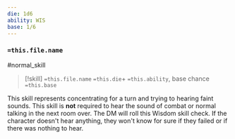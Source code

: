 ```yaml
---
die: 1d6
ability: WIS
base: 1/6
---
```


### `=this.file.name`
#normal_skill 
> [!skill] `=this.file.name`
>`=this.die`+ `=this.ability`, base chance `=this.base`


This skill represents concentrating for a turn and trying to hearing faint sounds. This skill is **not** required to hear the sound of combat or normal talking in the next room over. The DM will roll this Wisdom skill check. If the character doesn't hear anything, they won't know for sure if they failed or if there was nothing to hear.